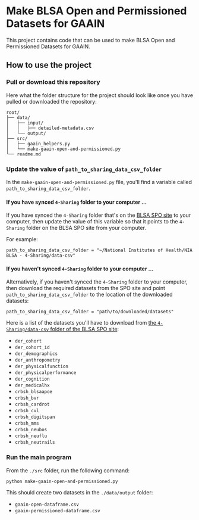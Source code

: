 # Make BLSA Open and Permissioned Datasets for GAAIN

This project contains code that can be used to make BLSA Open and Permissioned Datasets for GAAIN.

## How to use the project

### Pull or download this repository

Here what the folder structure for the project should look like once you have pulled or downloaded the repository:

```
root/
├── data/
│   ├── input/
│   │   ├── detailed-metadata.csv
│   └── output/    
├── src/
│   ├── gaain_helpers.py    
│   └── make-gaain-open-and-permissioned.py
└── readme.md
```   
 
### Update the value of `path_to_sharing_data_csv_folder`

In the `make-gaain-open-and-permissioned.py` file, you'll find a variable called `path_to_sharing_data_csv_folder`.  

#### If you have synced `4-Sharing` folder to your computer ...

If you have synced the `4-Sharing` folder that's on the [BLSA SPO site](https://nih.sharepoint.com/:f:/r/sites/NIA-BLSA/Data/4-Sharing?csf=1&web=1&e=mnNyd8) to your computer, then update the value of this variable so that it points to the `4-Sharing` folder on the BLSA SPO site from your computer.

For example:

```
path_to_sharing_data_csv_folder = "~/National Institutes of Health/NIA BLSA - 4-Sharing/data-csv"
```


#### If you haven't  synced `4-Sharing` folder to your computer ...

Alternatively, if you haven't synced the `4-Sharing` folder to your computer, then download the required datasets from the SPO site and point `path_to_sharing_data_csv_folder` to the location of the downloaded datasets:

```
path_to_sharing_data_csv_folder = "path/to/downloaded/datasets"
```

Here is a list of the datasets you'll have to download from [the `4-Sharing/data-csv` folder of the BLSA SPO site](https://nih.sharepoint.com/:f:/r/sites/NIA-BLSA/Data/4-Sharing/data-csv?csf=1&web=1&e=E0cF6Z):

- `der_cohort`
- `der_cohort_id`
- `der_demographics`
- `der_anthropometry`
- `der_physicalfunction`
- `der_physicalperformance`
- `der_cognition`
- `der_medicalhx`
- `crbsh_blsaapoe`
- `crbsh_bvr`
- `crbsh_cardrot`
- `crbsh_cvl`
- `crbsh_digitspan`
- `crbsh_mms`
- `crbsh_neubos`
- `crbsh_neuflu`
- `crbsh_neutrails`


### Run the main program

From the `./src` folder, run the following command:

```
python make-gaain-open-and-permissioned.py
```

This should create two datasets in the `./data/output` folder:
- `gaain-open-dataframe.csv`
- `gaain-permissioned-dataframe.csv`
